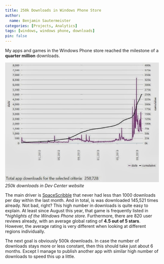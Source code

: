 ```yaml
---
title: 250k Downloads in Windows Phone Store
author:
  name: Benjamin Sautermeister
categories: [Projects, Analytics]
tags: [windows, windows phone, downloads]
pin: false
---
```


My apps and games in the Windows Phone store reached the milestone of a **quarter million** downloads.

![250k Downloads](/assets/img/posts/2013/250k-downloads.jpeg)
_250k downloads in Dev Center website_

The main driver is [SpaceScribble](http://windowsphone.com/s?appId=71fc4a5b-de12-4b28-88ec-8ac573ce9708)
that never had less than 1000 downloads per day within the last month. And in total, is was downloaded 145,521 times already.
Not bad, right? This high number in downloads is quite easy to explain. At least since August this year, that game
is frequently listed in **highlights of the Windows Phone store*. Furthermore, there are 820 user reviews already,
with an average global rating of **4.5 out of 5 stars**. However, the average rating is very different when looking at
different regions individually.

The next goal is obviously 500k downloads. In case the number of downloads stays more or less constant, then this should take
just about 6 months. Except I manage to publish another app with similar high number of downloads to speed this up a little.

